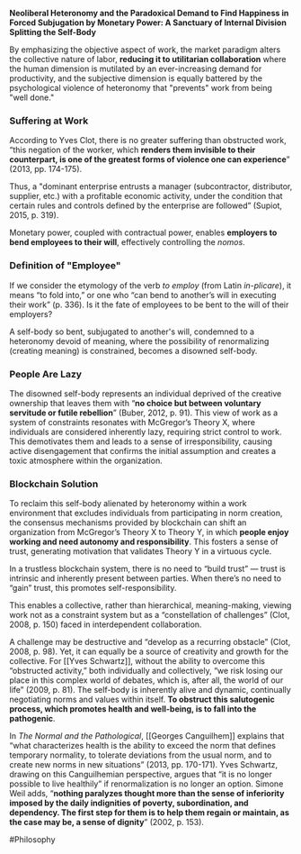 **Neoliberal Heteronomy and the Paradoxical Demand to Find Happiness in Forced Subjugation by Monetary Power: A Sanctuary of Internal Division Splitting the Self-Body**

By emphasizing the objective aspect of work, the market paradigm alters the collective nature of labor, **reducing it to utilitarian collaboration** where the human dimension is mutilated by an ever-increasing demand for productivity, and the subjective dimension is equally battered by the psychological violence of heteronomy that "prevents" work from being "well done."

### Suffering at Work

According to Yves Clot, there is no greater suffering than obstructed work, “this negation of the worker, which **renders them invisible to their counterpart, is one of the greatest forms of violence one can experience**” (2013, pp. 174-175).

Thus, a "dominant enterprise entrusts a manager (subcontractor, distributor, supplier, etc.) with a profitable economic activity, under the condition that certain rules and controls defined by the enterprise are followed” (Supiot, 2015, p. 319).

Monetary power, coupled with contractual power, enables **employers to bend employees to their will**, effectively controlling the *nomos*.

### Definition of "Employee"

If we consider the etymology of the verb *to employ* (from Latin *in-plicare*), it means “to fold into,” or one who “can bend to another’s will in executing their work” (p. 336). Is it the fate of employees to be bent to the will of their employers?

A self-body so bent, subjugated to another's will, condemned to a heteronomy devoid of meaning, where the possibility of renormalizing (creating meaning) is constrained, becomes a disowned self-body.

### People Are Lazy

The disowned self-body represents an individual deprived of the creative ownership that leaves them with “**no choice but between voluntary servitude or futile rebellion**” (Buber, 2012, p. 91). This view of work as a system of constraints resonates with McGregor’s Theory X, where individuals are considered inherently lazy, requiring strict control to work. This demotivates them and leads to a sense of irresponsibility, causing active disengagement that confirms the initial assumption and creates a toxic atmosphere within the organization.

### Blockchain Solution

To reclaim this self-body alienated by heteronomy within a work environment that excludes individuals from participating in norm creation, the consensus mechanisms provided by blockchain can shift an organization from McGregor’s Theory X to Theory Y, in which **people enjoy working and need autonomy and responsibility**. This fosters a sense of trust, generating motivation that validates Theory Y in a virtuous cycle.

In a trustless blockchain system, there is no need to “build trust” — trust is intrinsic and inherently present between parties. When there’s no need to “gain” trust, this promotes self-responsibility.

This enables a collective, rather than hierarchical, meaning-making, viewing work not as a constraint system but as a “constellation of challenges” (Clot, 2008, p. 150) faced in interdependent collaboration.

A challenge may be destructive and “develop as a recurring obstacle” (Clot, 2008, p. 98). Yet, it can equally be a source of creativity and growth for the collective. For [[Yves Schwartz]], without the ability to overcome this “obstructed activity,” both individually and collectively, “we risk losing our place in this complex world of debates, which is, after all, the world of our life” (2009, p. 81). The self-body is inherently alive and dynamic, continually negotiating norms and values within itself. **To obstruct this salutogenic process, which promotes health and well-being, is to fall into the pathogenic**.

In *The Normal and the Pathological*, [[Georges Canguilhem]] explains that “what characterizes health is the ability to exceed the norm that defines temporary normality, to tolerate deviations from the usual norm, and to create new norms in new situations” (2013, pp. 170-171). Yves Schwartz, drawing on this Canguilhemian perspective, argues that “it is no longer possible to live healthily” if renormalization is no longer an option. Simone Weil adds, “**nothing paralyzes thought more than the sense of inferiority imposed by the daily indignities of poverty, subordination, and dependency. The first step for them is to help them regain or maintain, as the case may be, a sense of dignity**” (2002, p. 153).

#Philosophy